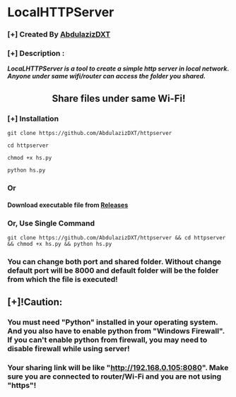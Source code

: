 # LocalHTTPServer
### [+] Created By <a href="https://github.com/AbdulazizDXT">AbdulazizDXT</a>
### [+] Description :
***LocaLHTTPServer is a tool to create a simple http server in local network. Anyone under same wifi/router can access the folder you shared.***
<h2 align="center">Share files under same Wi-Fi!</h2>

### [+] Installation


```git clone https://github.com/AbdulazizDXT/httpserver```

```cd httpserver```

```chmod +x hs.py```

```python hs.py```

### Or 
#### Download executable file from <a href="https://github.com/AbdulazizDXT/httpserver/releases/download/v1.0-beta/hs.exe">Releases</a>
### Or, Use Single Command
```
git clone https://github.com/AbdulazizDXT/httpserver && cd httpserver && chmod +x hs.py && python hs.py
```
### You can change both port and shared folder. Without change default port will be 8000 and default folder will be the folder from which the file is executed!

## [+]!Caution:

### You must need "Python" installed in your operating system. And you also have to enable python from "Windows Firewall". If you can't enable python from firewall, you may need to disable firewall while using server!
### Your sharing link will be like "http://192.168.0.105:8080". Make sure you are connected to router/Wi-Fi and you are not using "https"!
